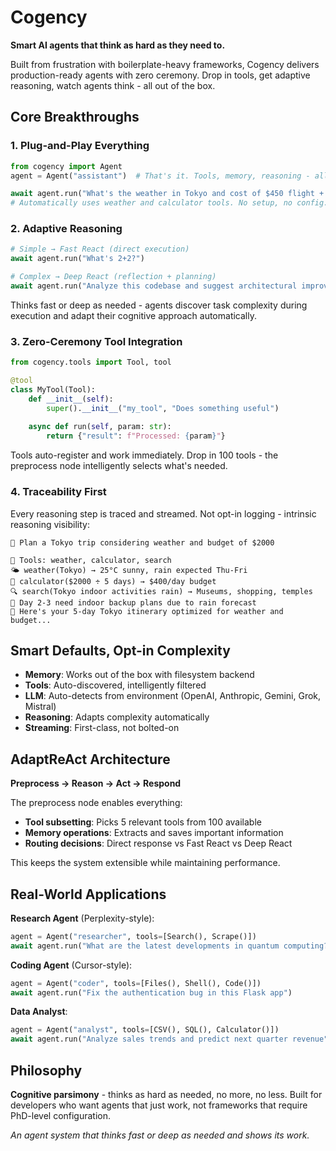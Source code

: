 # Cogency

**Smart AI agents that think as hard as they need to.**

Built from frustration with boilerplate-heavy frameworks, Cogency delivers production-ready agents with zero ceremony. Drop in tools, get adaptive reasoning, watch agents think - all out of the box.

## Core Breakthroughs

### 1. Plug-and-Play Everything
```python
from cogency import Agent
agent = Agent("assistant")  # That's it. Tools, memory, reasoning - all configured.

await agent.run("What's the weather in Tokyo and cost of $450 flight + $120/night × 3?")
# Automatically uses weather and calculator tools. No setup, no config.
```

### 2. Adaptive Reasoning
```python
# Simple → Fast React (direct execution)
await agent.run("What's 2+2?")

# Complex → Deep React (reflection + planning)  
await agent.run("Analyze this codebase and suggest architectural improvements")
```

Thinks fast or deep as needed - agents discover task complexity during execution and adapt their cognitive approach automatically.

### 3. Zero-Ceremony Tool Integration
```python
from cogency.tools import Tool, tool

@tool
class MyTool(Tool):
    def __init__(self):
        super().__init__("my_tool", "Does something useful")
    
    async def run(self, param: str):
        return {"result": f"Processed: {param}"}
```

Tools auto-register and work immediately. Drop in 100 tools - the preprocess node intelligently selects what's needed.

### 4. Traceability First
Every reasoning step is traced and streamed. Not opt-in logging - intrinsic reasoning visibility:

```
👤 Plan a Tokyo trip considering weather and budget of $2000

🔧 Tools: weather, calculator, search  
🌤️ weather(Tokyo) → 25°C sunny, rain expected Thu-Fri
🧮 calculator($2000 ÷ 5 days) → $400/day budget  
🔍 search(Tokyo indoor activities rain) → Museums, shopping, temples
🧠 Day 2-3 need indoor backup plans due to rain forecast
🤖 Here's your 5-day Tokyo itinerary optimized for weather and budget...
```

## Smart Defaults, Opt-in Complexity

- **Memory**: Works out of the box with filesystem backend
- **Tools**: Auto-discovered, intelligently filtered  
- **LLM**: Auto-detects from environment (OpenAI, Anthropic, Gemini, Grok, Mistral)
- **Reasoning**: Adapts complexity automatically
- **Streaming**: First-class, not bolted-on

## AdaptReAct Architecture

**Preprocess → Reason → Act → Respond**

The preprocess node enables everything:
- **Tool subsetting**: Picks 5 relevant tools from 100 available
- **Memory operations**: Extracts and saves important information  
- **Routing decisions**: Direct response vs Fast React vs Deep React

This keeps the system extensible while maintaining performance.

## Real-World Applications

**Research Agent** (Perplexity-style):
```python
agent = Agent("researcher", tools=[Search(), Scrape()])
await agent.run("What are the latest developments in quantum computing?")
```

**Coding Agent** (Cursor-style):
```python  
agent = Agent("coder", tools=[Files(), Shell(), Code()])
await agent.run("Fix the authentication bug in this Flask app")
```

**Data Analyst**:
```python
agent = Agent("analyst", tools=[CSV(), SQL(), Calculator()])
await agent.run("Analyze sales trends and predict next quarter revenue")
```

## Philosophy

**Cognitive parsimony** - thinks as hard as needed, no more, no less. Built for developers who want agents that just work, not frameworks that require PhD-level configuration.

*An agent system that thinks fast or deep as needed and shows its work.*